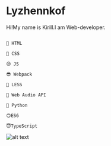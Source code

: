 # Lyzhennkof

Hi!My name is Kirill.I am Web-developer.


```

🤪 HTML

🤩 CSS

😍 JS

😎 Webpack 

🧐 LESS

🤯 Web Audio API

🐍 Python 

🙃ES6

😇TypeScript

```

![alt text](https://wmpics.pics/di-R7HI.gif)
